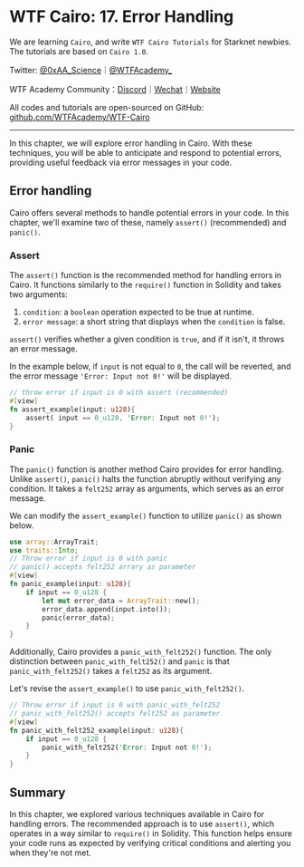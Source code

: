 # WTF Cairo: 17. Error Handling

We are learning `Cairo`, and write `WTF Cairo Tutorials` for Starknet newbies. The tutorials are based on `Cairo 1.0`.

Twitter: [@0xAA_Science](https://twitter.com/0xAA_Science)｜[@WTFAcademy_](https://twitter.com/WTFAcademy_)

WTF Academy Community：[Discord](https://discord.wtf.academy)｜[Wechat](https://docs.google.com/forms/d/e/1FAIpQLSe4KGT8Sh6sJ7hedQRuIYirOoZK_85mizdw7vA1-YjodgJ-A/viewform?usp=sf_link)｜[Website](https://wtf.academy)

All codes and tutorials are open-sourced on GitHub: [github.com/WTFAcademy/WTF-Cairo](https://github.com/WTFAcademy/WTF-Cairo)

---

In this chapter, we will explore error handling in Cairo. With these techniques, you will be able to anticipate and respond to potential errors, providing useful feedback via error messages in your code.

## Error handling

Cairo offers several methods to handle potential errors in your code. In this chapter, we'll examine two of these, namely `assert()` (recommended) and `panic()`.

### Assert

The `assert()` function is the recommended method for handling errors in Cairo. It functions similarly to the `require()` function in Solidity and takes two arguments:

1. `condition`: a `boolean` operation expected to be true at runtime.
2. `error message`: a short string that displays when the `condition` is false.

`assert()` verifies whether a given condition is `true`, and if it isn't, it throws an error message.

In the example below, if `input` is not equal to `0`, the call will be reverted, and the error message `'Error: Input not 0!'` will be displayed.

```rust
// throw error if input is 0 with assert (recommended)
#[view]
fn assert_example(input: u128){
    assert( input == 0_u128, 'Error: Input not 0!');
}
```

### Panic

The `panic()` function is another method Cairo provides for error handling. Unlike `assert()`, `panic()` halts the function abruptly without verifying any condition. It takes a `felt252` array as arguments, which serves as an error message.

We can modify the `assert_example()` function to utilize `panic()` as shown below.

```rust
use array::ArrayTrait;
use traits::Into;
// Throw error if input is 0 with panic
// panic() accepts felt252 arrary as parameter
#[view]
fn panic_example(input: u128){
    if input == 0_u128 {
        let mut error_data = ArrayTrait::new();
        error_data.append(input.into());
        panic(error_data);
    }
}
```

Additionally, Cairo provides a `panic_with_felt252()` function. The only distinction between `panic_with_felt252()` and `panic` is that `panic_with_felt252()` takes a `felt252` as its argument.

Let's revise the `assert_example()` to use `panic_with_felt252()`.
```rust
// Throw error if input is 0 with panic_with_felt252
// panic_with_felt252() accepts felt252 as parameter
#[view]
fn panic_with_felt252_example(input: u128){
    if input == 0_u128 {
        panic_with_felt252('Error: Input not 0!');
    }
}
```

## Summary

In this chapter, we explored various techniques available in Cairo for handling errors. The recommended approach is to use `assert()`, which operates in a way similar to `require()` in Solidity. This function helps ensure your code runs as expected by verifying critical conditions and alerting you when they're not met.